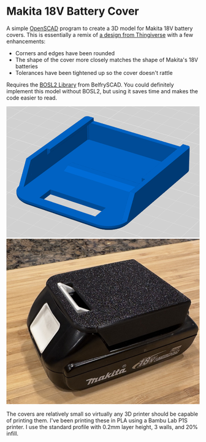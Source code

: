
# Makita 18V Battery Cover

A simple [OpenSCAD](https://openscad.org) program to create a 3D model for Makita 18V battery covers. This is essentially a remix of [a design from Thingiverse](https://www.thingiverse.com/thing:5892130) with a few enhancements:

- Corners and edges have been rounded
- The shape of the cover more closely matches the shape of Makita's 18V batteries
- Tolerances have been tightened up so the cover doesn't rattle

Requires the [BOSL2 Library](https://github.com/BelfrySCAD/BOSL2) from BelfrySCAD. You could definitely implement this model without BOSL2, but using it saves time and makes the code easier to read.

![Rendering](images/makita-cover.png)
![BL1815 Battery + Cover](images/battery-cover.jpg)

The covers are relatively small so virtually any 3D printer should be capable of printing them. I've been printing these in PLA using a Bambu Lab P1S printer. I use the standard profile with 0.2mm layer height, 3 walls, and 20% infill.
